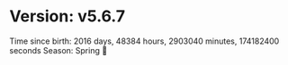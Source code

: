 # Version: v5.6.7
Time since birth: 2016 days, 48384 hours, 2903040 minutes, 174182400 seconds
Season: Spring 🌸
